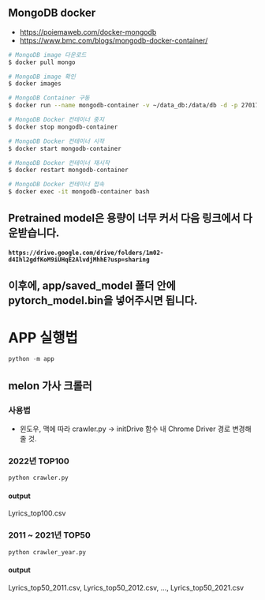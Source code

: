 ## MongoDB docker
- https://poiemaweb.com/docker-mongodb
- https://www.bmc.com/blogs/mongodb-docker-container/

```bash
# MongoDB image 다운로드
$ docker pull mongo

# MongoDB image 확인
$ docker images

# MongoDB Container 구동
$ docker run --name mongodb-container -v ~/data_db:/data/db -d -p 27017:27017 mongo

# MongoDB Docker 컨테이너 중지
$ docker stop mongodb-container

# MongoDB Docker 컨테이너 시작
$ docker start mongodb-container

# MongoDB Docker 컨테이너 재시작
$ docker restart mongodb-container

# MongoDB Docker 컨테이너 접속
$ docker exec -it mongodb-container bash
```


## Pretrained model은 용량이 너무 커서 다음 링크에서 다운받습니다.
#### `https://drive.google.com/drive/folders/1m02-d4Ihl2gdfKoM9iUHqE2AlvdjMhhE?usp=sharing`

## 이후에, app/saved_model 폴더 안에 pytorch_model.bin을 넣어주시면 됩니다.

# APP 실행법
```python
python -m app
```

## melon 가사 크롤러
### 사용법
- 윈도우, 맥에 따라 crawler.py -> initDrive 함수 내 Chrome Driver 경로 변경해줄 것.

### 2022년 TOP100

```python
python crawler.py
```

#### output

Lyrics_top100.csv

### 2011 ~ 2021년 TOP50


```python
python crawler_year.py
```

#### output

Lyrics_top50_2011.csv, Lyrics_top50_2012.csv, ..., Lyrics_top50_2021.csv
